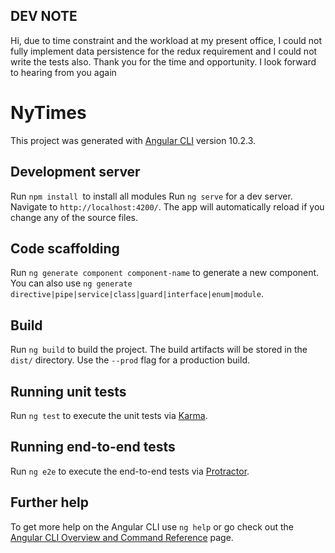 ## DEV NOTE
Hi, due to time constraint and the workload at my present office, I could not fully implement data persistence for the redux requirement and I could not write the tests also. 
Thank you for the time and opportunity. I look forward to hearing from you again

# NyTimes

This project was generated with [Angular CLI](https://github.com/angular/angular-cli) version 10.2.3.

## Development server

Run `npm install `to install all modules
Run `ng serve` for a dev server. Navigate to `http://localhost:4200/`. The app will automatically reload if you change any of the source files.

## Code scaffolding

Run `ng generate component component-name` to generate a new component. You can also use `ng generate directive|pipe|service|class|guard|interface|enum|module`.

## Build

Run `ng build` to build the project. The build artifacts will be stored in the `dist/` directory. Use the `--prod` flag for a production build.

## Running unit tests

Run `ng test` to execute the unit tests via [Karma](https://karma-runner.github.io).

## Running end-to-end tests

Run `ng e2e` to execute the end-to-end tests via [Protractor](http://www.protractortest.org/).

## Further help

To get more help on the Angular CLI use `ng help` or go check out the [Angular CLI Overview and Command Reference](https://angular.io/cli) page.

